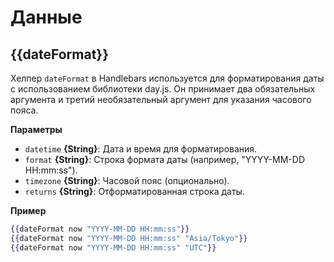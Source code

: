 # Данные

## {{dateFormat}}

Хелпер `dateFormat` в Handlebars используется для форматирования даты с использованием библиотеки day.js. Он принимает два обязательных аргумента и третий необязательный аргумент для указания часового пояса.

**Параметры**

* `datetime` **{String}**: Дата и время для форматирования.
* `format` **{String}**: Строка формата даты (например, "YYYY-MM-DD HH:mm:ss").
* `timezone` **{String}**: Часовой пояс (опционально).
* `returns` **{String}**: Отформатированная строка даты.

**Пример**

```handlebars
{{dateFormat now "YYYY-MM-DD HH:mm:ss"}}
{{dateFormat now "YYYY-MM-DD HH:mm:ss" "Asia/Tokyo"}}
{{dateFormat now "YYYY-MM-DD HH:mm:ss" "UTC"}}
```
